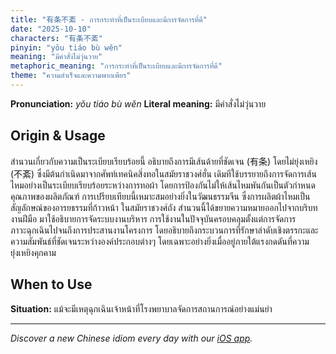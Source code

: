 ```yaml
---
title: "有条不紊 - การกระทำที่เป็นระเบียบและมีการจัดการที่ดี"
date: "2025-10-10"
characters: "有条不紊"
pinyin: "yǒu tiáo bù wěn"
meaning: "มีคำสั่งไม่วุ่นวาย"
metaphoric_meaning: "การกระทำที่เป็นระเบียบและมีการจัดการที่ดี"
theme: "ความสำเร็จและความพากเพียร"
---
```


**Pronunciation:** *yǒu tiáo bù wěn*
**Literal meaning:** มีคำสั่งไม่วุ่นวาย

## Origin & Usage

สำนวนเกี่ยวกับความเป็นระเบียบเรียบร้อยนี้ อธิบายถึงการมีเส้นด้ายที่ชัดเจน (有条) โดยไม่ยุ่งเหยิง (不紊) ซึ่งมีต้นกำเนิดมาจากศัพท์เทคนิคสิ่งทอในสมัยราชวงศ์ฮั่น เดิมทีใช้บรรยายถึงการจัดการเส้นไหมอย่างเป็นระเบียบเรียบร้อยระหว่างการทอผ้า โดยการป้องกันไม่ให้เส้นไหมพันกันเป็นตัวกำหนดคุณภาพของผลิตภัณฑ์ การเปรียบเทียบนี้เหมาะสมอย่างยิ่งในวัฒนธรรมจีน ซึ่งการผลิตผ้าไหมเป็นสัญลักษณ์ของอารยธรรมที่ก้าวหน้า ในสมัยราชวงศ์ถัง สำนวนนี้ได้ขยายความหมายออกไปจากบริบทงานฝีมือ มาใช้อธิบายการจัดระบบงานบริหาร การใช้งานในปัจจุบันครอบคลุมตั้งแต่การจัดการภาวะฉุกเฉินไปจนถึงการประสานงานโครงการ โดยอธิบายถึงกระบวนการที่รักษาลำดับเชิงตรรกะและความสัมพันธ์ที่ชัดเจนระหว่างองค์ประกอบต่างๆ โดยเฉพาะอย่างยิ่งเมื่ออยู่ภายใต้แรงกดดันที่ความยุ่งเหยิงคุกคาม

## When to Use

**Situation:** แม้จะมีเหตุฉุกเฉินเจ้าหน้าที่โรงพยาบาลจัดการสถานการณ์อย่างแม่นยำ

---

*Discover a new Chinese idiom every day with our [iOS app](https://apps.apple.com/us/app/daily-chinese-idioms/id6740611324).*
